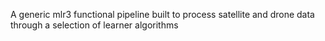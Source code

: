 A generic mlr3 functional pipeline built to process satellite and drone data through a selection of learner algorithms
